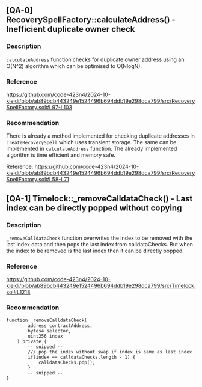 ## [QA-0] RecoverySpellFactory::calculateAddress() - Inefficient duplicate owner check

### Description
`calculateAddress` function checks for duplicate owner address using an O(N^2) algorithm which can be optimised to O(NlogN).

### Reference
https://github.com/code-423n4/2024-10-kleidi/blob/ab89bcb443249e1524496b694ddb19e298dca799/src/RecoverySpellFactory.sol#L97-L103

### Recommendation
There is already a method implemented for checking duplicate addresses in `createRecoverySpell` which uses transient storage. The same can be implemented in `calculateAddress` function. The already implemented algorithm is time efficient and memory safe.

Reference: https://github.com/code-423n4/2024-10-kleidi/blob/ab89bcb443249e1524496b694ddb19e298dca799/src/RecoverySpellFactory.sol#L58-L71


## [QA-1] Timelock::_removeCalldataCheck() - Last index can be directly popped without copying

### Description
`_removeCalldataCheck` function overwrites the index to be removed with the last index data and then pops the last index from calldataChecks. But when the index to be removed is the last index then it can be directly popped.

### Reference
https://github.com/code-423n4/2024-10-kleidi/blob/ab89bcb443249e1524496b694ddb19e298dca799/src/Timelock.sol#L1218

### Recommendation
```
function _removeCalldataCheck(
        address contractAddress,
        bytes4 selector,
        uint256 index
    ) private {
        -- snipped --
        /// pop the index without swap if index is same as last index
        if(index == calldataChecks.length - 1) {
            calldataChecks.pop(); 
        }
        -- snipped -- 
}
```
